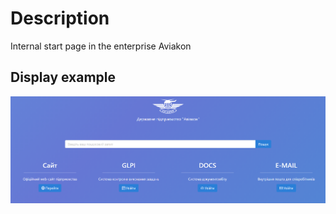 # Description
Internal start page in the enterprise Aviakon

## Display example
<p align="center">
<img src="simple.png" title="C# для чайников" alt="C# для чайников">
</p>
